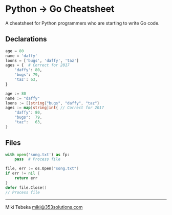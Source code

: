 # Python -> Go Cheatsheet

A cheatsheet for Python programmers who are starting to write Go code.

## Declarations

```python
age = 80
name = 'daffy'
loons = ['bugs', 'daffy', 'taz']
ages = {  # Correct for 2017
    'daffy': 80,
    'bugs': 79,
    'taz': 63,
}

```

```go
age := 80
name := "daffy"
loons := []string{"bugs", "daffy", "taz"}
ages := map[string]int{ // Correct for 2017
	"daffy": 80,
	"bugs":  79,
	"taz":   63,
}

```


## Files

```python
with open('song.txt') as fp:
    pass  # Process file

```

```go
file, err := os.Open("song.txt")
if err != nil {
	return err
}
defer file.Close()
// Process file

```


---
Miki Tebeka <miki@353solutions.com>
